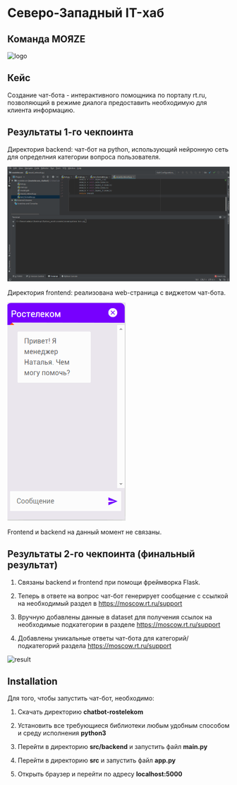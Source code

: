 # Северо-Западный IT-хаб

## Команда MOЯZE

![logo](https://github.com/OvchinnikovNV/chatbot-rostelekom/blob/main/rsc/team.gif)

## Кейс

Создание чат-бота - интерактивного помощника по порталу rt.ru, позволяющий в режиме диалога предоставить необходимую для клиента информацию.

## Результаты 1-го чекпоинта

Директория backend: чат-бот на python, использующий нейронную сеть для определния категории вопроса пользователя.

![backend](https://github.com/OvchinnikovNV/chatbot-rostelekom/blob/main/rsc/backend.gif)

Директория frontend: реализована web-страница с виджетом чат-бота.

![frontend](https://github.com/OvchinnikovNV/chatbot-rostelekom/blob/main/rsc/frontend.gif)

Frontend и backend на данный момент не связаны.

## Результаты 2-го чекпоинта (финальный результат)

1) Связаны backend и frontend при помощи фреймворка Flask.

2) Теперь в ответе на вопрос чат-бот генерирует сообщение с ссылкой на необходимый раздел в https://moscow.rt.ru/support

3) Вручную добавлены данные в dataset для получения ссылок на необходимые подкатегории в разделе https://moscow.rt.ru/support

4) Добавлены уникальные ответы чат-бота для категорий/подкатегорий раздела https://moscow.rt.ru/support

![result]()

## Installation

Для того, чтобы запустить чат-бот, необходимо:

1) Скачать директорию **chatbot-rostelekom**

2) Установить все требующиеся библиотеки любым удобным способом и среду исполнения **python3**

3) Перейти в директорию **src/backend** и запустить файл **main.py**

4) Перейти в директорию **src** и запустить файл **app.py**

5) Открыть браузер и перейти по адресу **localhost:5000**

